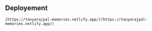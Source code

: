 ## Deployement
    [https://tanyarajpal-memories.netlify.app/](https://tanyarajpal-memories.netlify.app/)